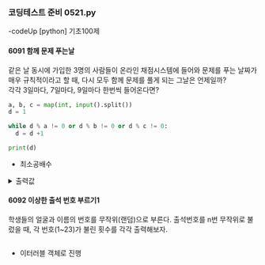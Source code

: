 ### 코딩테스트 준비 0521.py

-codeUp [python] 기초100제

#### 6091 함께 문제 푸는날
같은 날 동시에 가입한 3명의 사람들이 온라인 채점시스템에 들어와 문제를 푸는 날짜가 매우 규칙적이라고 할 때, 다시 모두 함께 문제를 풀게 되는 그날은 언제일까?<br>
각각 3일마다, 7일마다, 9일마다 한번씩 들어온다면?
```py
a, b, c = map(int, input().split())
d = 1

while d % a != 0 or d % b != 0 or d % c != 0:
  d = d +1

print(d)
```
* 최소공배수
<details><summary>출력값</summary>
  입력값 : 2 6 8
  
  ```py
  24
  ```
  
  </details>

#### 6092 이상한 출석 번호 부르기1
학생들의 얼굴과 이름의 번호를 무작위(랜덤)으로 부른다. 출석번호를 n번 무작위로 불렀을 때, 각 번호(1~23)가 불린 횟수를 각각 출력해보자.
```py

```
* 이터러블 객체로 진행
